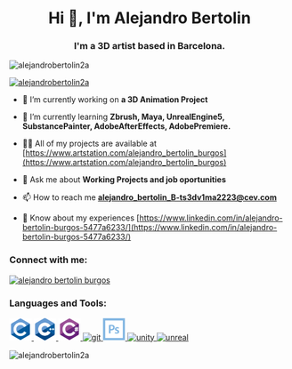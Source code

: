 <h1 align="center">Hi 👋, I'm Alejandro Bertolin</h1>
<h3 align="center">I'm a 3D artist based in Barcelona.</h3>

<p align="left"> <img src="https://komarev.com/ghpvc/?username=alejandrobertolin2a&label=Profile%20views&color=0e75b6&style=flat" alt="alejandrobertolin2a" /> </p>

<p align="left"> <a href="https://github.com/ryo-ma/github-profile-trophy"><img src="https://github-profile-trophy.vercel.app/?username=alejandrobertolin2a" alt="alejandrobertolin2a" /></a> </p>

- 🔭 I’m currently working on **a 3D Animation Project**

- 🌱 I’m currently learning **Zbrush, Maya, UnrealEngine5, SubstancePainter, AdobeAfterEffects, AdobePremiere.**

- 👨‍💻 All of my projects are available at [https://www.artstation.com/alejandro_bertolin_burgos](https://www.artstation.com/alejandro_bertolin_burgos)

- 💬 Ask me about **Working Projects and job oportunities**

- 📫 How to reach me **alejandro_bertolin_B-ts3dv1ma2223@cev.com**

- 📄 Know about my experiences [https://www.linkedin.com/in/alejandro-bertolin-burgos-5477a6233/](https://www.linkedin.com/in/alejandro-bertolin-burgos-5477a6233/)

<h3 align="left">Connect with me:</h3>
<p align="left">
<a href="https://linkedin.com/in/alejandro bertolin burgos" target="blank"><img align="center" src="https://raw.githubusercontent.com/rahuldkjain/github-profile-readme-generator/master/src/images/icons/Social/linked-in-alt.svg" alt="alejandro bertolin burgos" height="30" width="40" /></a>
</p>

<h3 align="left">Languages and Tools:</h3>
<p align="left"> <a href="https://www.cprogramming.com/" target="_blank" rel="noreferrer"> <img src="https://raw.githubusercontent.com/devicons/devicon/master/icons/c/c-original.svg" alt="c" width="40" height="40"/> </a> <a href="https://www.w3schools.com/cpp/" target="_blank" rel="noreferrer"> <img src="https://raw.githubusercontent.com/devicons/devicon/master/icons/cplusplus/cplusplus-original.svg" alt="cplusplus" width="40" height="40"/> </a> <a href="https://www.w3schools.com/cs/" target="_blank" rel="noreferrer"> <img src="https://raw.githubusercontent.com/devicons/devicon/master/icons/csharp/csharp-original.svg" alt="csharp" width="40" height="40"/> </a> <a href="https://git-scm.com/" target="_blank" rel="noreferrer"> <img src="https://www.vectorlogo.zone/logos/git-scm/git-scm-icon.svg" alt="git" width="40" height="40"/> </a> <a href="https://www.photoshop.com/en" target="_blank" rel="noreferrer"> <img src="https://raw.githubusercontent.com/devicons/devicon/master/icons/photoshop/photoshop-line.svg" alt="photoshop" width="40" height="40"/> </a> <a href="https://unity.com/" target="_blank" rel="noreferrer"> <img src="https://www.vectorlogo.zone/logos/unity3d/unity3d-icon.svg" alt="unity" width="40" height="40"/> </a> <a href="https://unrealengine.com/" target="_blank" rel="noreferrer"> <img src="https://raw.githubusercontent.com/kenangundogan/fontisto/036b7eca71aab1bef8e6a0518f7329f13ed62f6b/icons/svg/brand/unreal-engine.svg" alt="unreal" width="40" height="40"/> </a> </p>

<p><img align="center" src="https://github-readme-stats.vercel.app/api/top-langs?username=alejandrobertolin2a&show_icons=true&locale=en&layout=compact" alt="alejandrobertolin2a" /></p>












<!--
**AlejandroBertolin2A/AlejandroBertolin2A** is a ✨ _special_ ✨ repository because its `README.md` (this file) appears on your GitHub profile.

Here are some ideas to get you started:

- 🔭 I’m currently working on ...
- 🌱 I’m currently learning ...
- 👯 I’m looking to collaborate on ...
- 🤔 I’m looking for help with ...
- 💬 Ask me about ...
- 📫 How to reach me: ...
- 😄 Pronouns: ...
- ⚡ Fun fact: ...
-->
